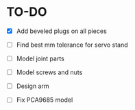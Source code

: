 # TO-DO

- [x] Add beveled plugs on all pieces
- [ ] Find best mm tolerance for servo stand
- [ ] Model joint parts
- [ ] Model screws and nuts
- [ ] Design arm
- [ ] Fix PCA9685 model

